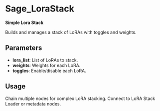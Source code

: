 # Sage_LoraStack

**Simple Lora Stack**

Builds and manages a stack of LoRAs with toggles and weights.

## Parameters
- **lora_list**: List of LoRAs to stack.
- **weights**: Weights for each LoRA.
- **toggles**: Enable/disable each LoRA.

## Usage
Chain multiple nodes for complex LoRA stacking. Connect to LoRA Stack Loader or metadata nodes.
